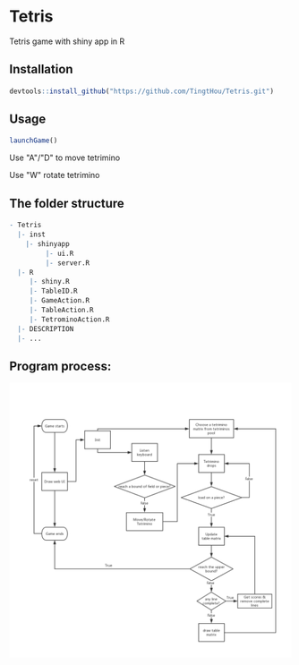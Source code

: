 # Tetris
Tetris game with shiny app in R

## Installation
```r
devtools::install_github("https://github.com/TingtHou/Tetris.git")
```
## Usage
```r
launchGame()
```
Use "A"/"D" to move tetrimino

Use "W" rotate tetrimino

## The folder structure
```r
- Tetris 
  |- inst 
    |- shinyapp 
         |- ui.R
         |- server.R
  |- R
     |- shiny.R
     |- TableID.R
     |- GameAction.R 
     |- TableAction.R 
     |- TetrominoAction.R 
  |- DESCRIPTION 
  |- ... 
```
## Program process:
![Image description](Tetris.png)
